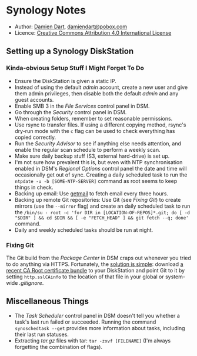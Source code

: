 Synology Notes
==============

  - Author: [Damien Dart][1], <damiendart@pobox.com>
  - Licence: [Creative Commons Attribution 4.0 International License][2]

[1]: <http://www.robotinaponcho.net/>
[2]: <http://creativecommons.org/licenses/by/4.0/>


Setting up a Synology DiskStation
---------------------------------

### Kinda-obvious Setup Stuff I Might Forget To Do

  - Ensure the DiskStation is given a static IP.
  - Instead of using the default _admin_ account, create a new user and
    give them admin privileges, then disable both the default _admin_
    and any guest accounts.
  - Enable SMB 3 in the _File Services_ control panel in DSM.
  - Go through the _Security_ control panel in DSM.
  - When creating folders, remember to set reasonable permissions.
  - Use rsync to transfer files. If using a different copying method,
    rsync's dry-run mode with the `c` flag can be used to check
    everything has copied correctly.
  - Run the _Security Advisor_ to see if anything else needs attention,
    and enable the regular scan schedule to perform a weekly scan.
  - Make sure daily backup stuff (S3, external hard-drive) is set up.
  - I'm not sure how prevalent this is, but even with NTP
    synchronisation enabled in DSM's _Regional Options_ control panel
    the date and time will occasionally get out of sync. Creating a
    daily scheduled task to run the `ntpdate -u -b [SOME-NTP-SERVER]`
    command as root seems to keep things in check.
  - Backing up email: Use [getmail][3] to fetch email every three hours.
  - Backing up remote Git repositories: Use Git (see _Fixing Git_) to
    create mirrors (use the `--mirror` flag) and create an
    daily scheduled task to run the `/bin/su - root -c 'for DIR
    in [LOCATION-OF-REPOS]*.git; do [ -d "$DIR" ] && cd $DIR && [ -e
    "FETCH_HEAD" ] && git fetch --q; done'` command.
  - Daily and weekly scheduled tasks should be run at night.

[3]: <http://pyropus.ca/software/getmail/>

### Fixing Git

The Git build from the _Package Center_ in DSM craps out whenever you
tried to do anything via HTTPS. Fortunately, the [solution is
simple][4]: download [a recent CA Root certificate bundle][5] to your
DiskStation and point Git to it by setting `http.sslCAinfo` to the
location of that file in your global or system-wide _.gitignore_.

[4]: <http://stackoverflow.com/a/8467406>
[5]: <http://curl.haxx.se/ca/cacert.pem>


Miscellaneous Things
--------------------

  - The _Task Scheduler_ control panel in DSM doesn't tell you whether a
    task's last run failed or succeeded.  Running the command
    `synoschedtask --get` provides more information about tasks,
    including their last run statuses.
  - Extracting _tar.gz_ files with tar: `tar -zxvf [FILENAME]` (I'm
    always forgetting the combination of flags).
